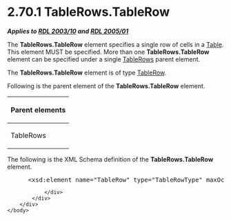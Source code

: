 <html dir="LTR" xmlns:mshelp="http://msdn.microsoft.com/mshelp" xmlns:ddue="http://ddue.schemas.microsoft.com/authoring/2003/5" xmlns:xlink="http://www.w3.org/1999/xlink" xmlns:tool="http://www.microsoft.com/tooltip">
    <head>
        <meta http-equiv="Content-Type" content="text/html; CHARSET=utf-8"></meta>
        <meta name="save" content="history"></meta>
        <title>2.70.1 TableRows.TableRow</title>
        <xml>
            <mshelp:toctitle title="2.70.1 TableRows.TableRow"></mshelp:toctitle>
            <mshelp:rltitle title="[MS-RDL]: TableRows.TableRow"></mshelp:rltitle>
            <mshelp:keyword index="A" term="7cea6e2c-4e51-413d-be6b-debfba4179e8"></mshelp:keyword>
            <mshelp:attr name="DCSext.ContentType" value="open specification"></mshelp:attr>
            <mshelp:attr name="AssetID" value="7cea6e2c-4e51-413d-be6b-debfba4179e8"></mshelp:attr>
            <mshelp:attr name="TopicType" value="kbRef"></mshelp:attr>
            <mshelp:attr name="DCSext.Title" value="[MS-RDL]: TableRows.TableRow" />
        </xml>
    </head>
    <body>
        <div id="header">
            <h1 class="heading">2.70.1 TableRows.TableRow</h1>
        </div>
        <div id="mainSection">
            <div id="mainBody">
                <div id="allHistory" class="saveHistory"></div>
                <div id="sectionSection0" class="section" name="collapseableSection">
                    

<p><b><i>Applies to </i></b><a href="a7e2ad00-07c8-4f6d-80ab-3ad55df7b233.md"><b><i>RDL 2003/10</i></b></a><b>
<i>and </i></b><a href="3ebe2912-4958-4832-b391-cad1f5e13338.md"><b><i>RDL 2005/01</i></b></a></p>

<p>The <b>TableRows.TableRow</b> element specifies a single row
of cells in a <a href="660db744-699e-4ca3-a2d6-a5cab4bcf9b0.md">Table</a>.
This element MUST be specified. More than one <b>TableRows.TableRow</b> element
can be specified under a single <a href="e0f8c5a6-4cdb-4fec-9bfc-cabf5ecd04ad.md">TableRows</a> parent element.</p>

<p>The <b>TableRows.TableRow</b> element is of type <a href="839c6688-01b5-4468-a398-49a7a4ce5eed.md">TableRow</a>.</p>

<p>Following is the parent element of the <b>TableRows.TableRow</b>
element.</p>

<table>
 <thead>
  <tr>
   <th>
   <p>Parent elements</p>
   </th>
  </tr>
 </thead>
 <tr>
  <td>
  <p>TableRows</p>
  </td>
 </tr>
</table>

<p>The following is the XML Schema definition of the <b>TableRows.TableRow</b>
element.</p>

<dl>
<dd>
<div><pre> &lt;xsd:element name=&quot;TableRow&quot; type=&quot;TableRowType&quot; maxOccurs=&quot;unbounded&quot; /&gt;
</pre></div>
</dd></dl>


                </div>
            </div>
        </div>
    </body>
</html>